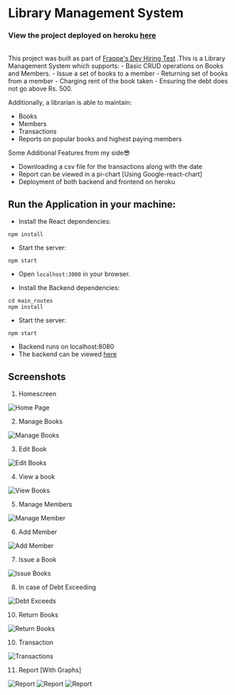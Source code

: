 # Library Management System

### View the project deployed on heroku [here](https://library-management-system-2.herokuapp.com/)<br>
 
<br>
This project was built as part of <a href="https://frappe.io/dev-hiring-test">Frappe's Dev Hiring Test</a> .This is a Library Management System which supports:
- Basic CRUD operations on Books and Members.
- Issue a set of books to a member
- Returning set of books from a member
- Charging rent of the book taken
- Ensuring the debt does not go above Rs. 500.

Additionally, a librarian is able to maintain:
- Books
- Members
- Transactions
- Reports on popular books and highest paying members

Some Additional Features from my side😎
- Downloading a csv file for the transactions along with the date 
- Report can be viewed in a pi-chart [Using Google-react-chart]
- Deployment of both backend and frontend on heroku


## Run the Application in your machine:

- Install the React dependencies:

```
npm install
```
- Start the server:
```
npm start
```
- Open `localhost:3000` in your browser.


- Install the Backend dependencies:

```
cd main_routes
npm install
```
- Start the server:
```
npm start
```
- Backend runs on localhost:8080
- The backend can be viewed [here](https://frappebackend.herokuapp.com/books)

## Screenshots
1. Homescreen
<img src="screeshots/homescreen.PNG" alt="Home Page">

2. Manage Books
<img src="screeshots/manage-books.PNG" alt="Manage Books">

3. Edit Book
<img src="screeshots/update-book.PNG" alt="Edit Books">

4. View a book
<img src="screeshots/view-book.PNG" alt="View Books">

5. Manage Members

<img src="screeshots/manage-members.PNG" alt="Manage Member">

6. Add Member
<img src="screeshots/add-member.PNG" alt="Add Member">

7. Issue a Book
<img src="screeshots/issue-book.PNG" alt="Issue Books">

8. In case of Debt Exceeding
<img src="screeshots/debt-exceed.PNG" alt="Debt Exceeds">

10. Return Books
<img src="screeshots/return.PNG" alt="Return Books">

10. Transaction
<img src="screeshots/transactions.PNG" alt="Transactions">

11. Report [With Graphs]
<img src="screeshots/report1.PNG" alt="Report">
<img src="screeshots/report2.PNG" alt="Report">
<img src="screeshots/report3.PNG" alt="Report">






